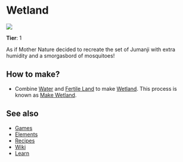 # Wetland

![](/wiki/images/item.wetland.png)

**Tier**: 1

As if Mother Nature decided to recreate the set of Jumanji with extra humidity and a smorgasbord of mosquitoes!

## How to make?

* Combine [Water](/wiki/elements/water) and [Fertile Land](/wiki/elements/fertile-land) to make [Wetland](/wiki/elements/wetland). This process is known as [Make Wetland](/wiki/recipes/make-wetland).

## See also

* [Games](/wiki/games)
* [Elements](/wiki/elements)
* [Recipes](/wiki/recipes)
* [Wiki](/wiki/index)
* [Learn](/learn/index)